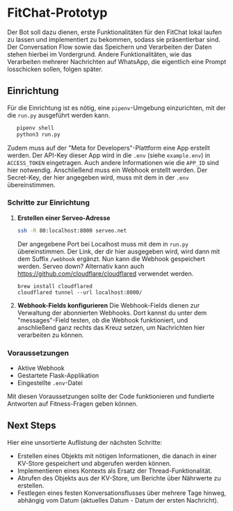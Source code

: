 # FitChat-Prototyp

Der Bot soll dazu dienen, erste Funktionalitäten für den FitChat lokal laufen zu lassen und implementiert zu bekommen, sodass sie präsentierbar sind. Der Conversation Flow sowie das Speichern und Verarbeiten der Daten stehen hierbei im Vordergrund. Andere Funktionalitäten, wie das Verarbeiten mehrerer Nachrichten auf WhatsApp, die eigentlich eine Prompt losschicken sollen, folgen später.

## Einrichtung

Für die Einrichtung ist es nötig, eine `pipenv`-Umgebung einzurichten, mit der die `run.py` ausgeführt werden kann.

```sh
   pipenv shell
   python3 run.py
```

Zudem muss auf der "Meta for Developers"-Plattform eine App erstellt werden. Der API-Key dieser App wird in die `.env` (siehe `example.env`) in `ACCESS_TOKEN` eingetragen. Auch andere Informationen wie die `APP_ID` sind hier notwendig. Anschließend muss ein Webhook erstellt werden. Der Secret-Key, der hier angegeben wird, muss mit dem in der `.env` übereinstimmen.

### Schritte zur Einrichtung

1. **Erstellen einer Serveo-Adresse**

   ```sh
   ssh -R 80:localhost:8000 serveo.net
   ```

   Der angegebene Port bei Localhost muss mit dem in `run.py` übereinstimmen. Der Link, der dir hier ausgegeben wird, wird dann mit dem Suffix `/webhook` ergänzt. Nun kann die Webhook gespeichert werden. Serveo down? Alternativ kann auch https://github.com/cloudflare/cloudflared verwendet werden.

   ```
   brew install cloudflared
   cloudflared tunnel --url localhost:8000/
   ```

2. **Webhook-Fields konfigurieren**
   Die Webhook-Fields dienen zur Verwaltung der abonnierten Webhooks. Dort kannst du unter dem "messages"-Field testen, ob die Webhook funktioniert, und anschließend ganz rechts das Kreuz setzen, um Nachrichten hier verarbeiten zu können.

### Voraussetzungen

- Aktive Webhook
- Gestartete Flask-Applikation
- Eingestellte `.env`-Datei

Mit diesen Voraussetzungen sollte der Code funktionieren und fundierte Antworten auf Fitness-Fragen geben können.

## Next Steps

Hier eine unsortierte Auflistung der nächsten Schritte:

- Erstellen eines Objekts mit nötigen Informationen, die danach in einer KV-Store gespeichert und abgerufen werden können.
- Implementieren eines Kontexts als Ersatz der Thread-Funktionalität.
- Abrufen des Objekts aus der KV-Store, um Berichte über Nährwerte zu erstellen.
- Festlegen eines festen Konversationsflusses über mehrere Tage hinweg, abhängig vom Datum (aktuelles Datum - Datum der ersten Nachricht).
```
